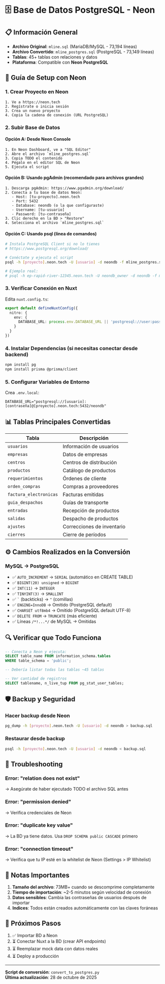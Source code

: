 # 🗄️ Base de Datos PostgreSQL - Neon

## 📋 Información General

- **Archivo Original**: `mline.sql` (MariaDB/MySQL - 73,194 líneas)
- **Archivo Convertido**: `mline_postgres.sql` (PostgreSQL - 73,149 líneas)
- **Tablas**: 45+ tablas con relaciones y datos
- **Plataforma**: Compatible con **Neon PostgreSQL**

## 🚀 Guía de Setup con Neon

### 1. Crear Proyecto en Neon

```
1. Ve a https://neon.tech
2. Regístrate o inicia sesión
3. Crea un nuevo proyecto
4. Copia la cadena de conexión (URL PostgreSQL)
```

### 2. Subir Base de Datos

#### Opción A: Desde Neon Console

```
1. En Neon Dashboard, ve a "SQL Editor"
2. Abre el archivo `mline_postgres.sql`
3. Copia TODO el contenido
4. Pégalo en el editor SQL de Neon
5. Ejecuta el script
```

#### Opción B: Usando pgAdmin (recomendado para archivos grandes)

```
1. Descarga pgAdmin: https://www.pgadmin.org/download/
2. Conecta a tu base de datos Neon:
   - Host: [tu-proyecto].neon.tech
   - Port: 5432
   - Database: neondb (o la que configuraste)
   - Username: [tu-usuario]
   - Password: [tu-contraseña]
3. Clic derecho en la BD > "Restore"
4. Selecciona el archivo `mline_postgres.sql`
```

#### Opción C: Usando psql (línea de comandos)

```bash
# Instala PostgreSQL Client si no lo tienes
# https://www.postgresql.org/download/

# Conéctate y ejecuta el script
psql -h [proyecto].neon.tech -U [usuario] -d neondb -f mline_postgres.sql

# Ejemplo real:
# psql -h ep-rapid-river-12345.neon.tech -U neondb_owner -d neondb -f mline_postgres.sql
```

### 3. Verificar Conexión en Nuxt

Edita `nuxt.config.ts`:

```typescript
export default defineNuxtConfig({
  nitro: {
    env: {
      DATABASE_URL: process.env.DATABASE_URL || 'postgresql://user:password@host:5432/database'
    }
  }
})
```

### 4. Instalar Dependencias (si necesitas conectar desde backend)

```bash
npm install pg
npm install prisma @prisma/client
```

### 5. Configurar Variables de Entorno

Crea `.env.local`:

```
DATABASE_URL="postgresql://[usuario]:[contraseña]@[proyecto].neon.tech:5432/neondb"
```

## 📊 Tablas Principales Convertidas

| Tabla | Descripción |
|-------|-------------|
| `usuarios` | Información de usuarios |
| `empresas` | Datos de empresas |
| `centros` | Centros de distribución |
| `productos` | Catálogo de productos |
| `requerimientos` | Órdenes de cliente |
| `orden_compras` | Compras a proveedores |
| `factura_electronicas` | Facturas emitidas |
| `guia_despachos` | Guías de transporte |
| `entradas` | Recepción de productos |
| `salidas` | Despacho de productos |
| `ajustes` | Correcciones de inventario |
| `cierres` | Cierre de períodos |

## ⚙️ Cambios Realizados en la Conversión

### MySQL → PostgreSQL

- ✅ `AUTO_INCREMENT` → `SERIAL` (automático en CREATE TABLE)
- ✅ `BIGINT(20) unsigned` → `BIGINT`
- ✅ `INT(11)` → `INTEGER`
- ✅ `TINYINT(3)` → `SMALLINT`
- ✅ `` ` `` (backticks) → `"` (comillas)
- ✅ `ENGINE=InnoDB` → Omitido (PostgreSQL default)
- ✅ `CHARSET utf8mb4` → Omitido (PostgreSQL default UTF-8)
- ✅ `DELETE FROM` → `TRUNCATE` (más eficiente)
- ✅ Líneas `/*!...*/` de MySQL → Omitidas

## 🔍 Verificar que Todo Funciona

```sql
-- Conecta a Neon y ejecuta:
SELECT table_name FROM information_schema.tables 
WHERE table_schema = 'public';

-- Debería listar todas las tablas ~45 tablas

-- Ver cantidad de registros
SELECT tablename, n_live_tup FROM pg_stat_user_tables;
```

## 🛡️ Backup y Seguridad

### Hacer backup desde Neon

```bash
pg_dump -h [proyecto].neon.tech -U [usuario] -d neondb > backup.sql
```

### Restaurar desde backup

```bash
psql -h [proyecto].neon.tech -U [usuario] -d neondb < backup.sql
```

## 🐛 Troubleshooting

### Error: "relation does not exist"
→ Asegúrate de haber ejecutado TODO el archivo SQL antes

### Error: "permission denied"
→ Verifica credenciales de Neon

### Error: "duplicate key value"
→ La BD ya tiene datos. Usa `DROP SCHEMA public CASCADE` primero

### Error: "connection timeout"
→ Verifica que tu IP esté en la whitelist de Neon (Settings > IP Whitelist)

## 📝 Notas Importantes

1. **Tamaño del archivo**: 73MB+ cuando se descomprime completamente
2. **Tiempo de importación**: ~2-5 minutos según velocidad de conexión
3. **Datos sensibles**: Cambia las contraseñas de usuarios después de importar
4. **Indices**: Todos están creados automáticamente con las claves foráneas

## 🎯 Próximos Pasos

1. ✅ Importar BD a Neon
2. ⏳ Conectar Nuxt a la BD (crear API endpoints)
3. ⏳ Reemplazar mock data con datos reales
4. ⏳ Deploy a producción

---

**Script de conversión**: `convert_to_postgres.py`  
**Última actualización**: 28 de octubre de 2025
